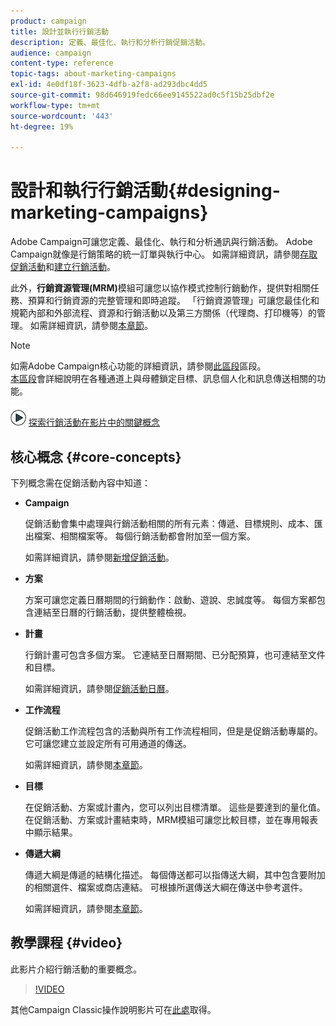 ```yaml
---
product: campaign
title: 設計並執行行銷活動
description: 定義、最佳化、執行和分析行銷促銷活動。
audience: campaign
content-type: reference
topic-tags: about-marketing-campaigns
exl-id: 4e0df18f-3623-4dfb-a2f8-ad293dbc4dd5
source-git-commit: 98d646919fedc66ee9145522ad0c5f15b25dbf2e
workflow-type: tm+mt
source-wordcount: '443'
ht-degree: 19%

---
```


# 設計和執行行銷活動{#designing-marketing-campaigns}

Adobe Campaign可讓您定義、最佳化、執行和分析通訊與行銷活動。 Adobe Campaign就像是行銷策略的統一訂單與執行中心。 如需詳細資訊，請參閱[存取促銷活動](../../campaign/using/accessing-campaigns.md)和[建立行銷活動](../../campaign/using/setting-up-marketing-campaigns.md)。

此外，**行銷資源管理(MRM)**&#x200B;模組可讓您以協作模式控制行銷動作，提供對相關任務、預算和行銷資源的完整管理和即時追蹤。 「行銷資源管理」可讓您最佳化和規範內部和外部流程、資源和行銷活動以及第三方關係（代理商、打印機等）的管理。 如需詳細資訊，請參閱[本章節](../../campaign/using/about-marketing-resource-management.md)。

>[!NOTE]
>
>如需Adobe Campaign核心功能的詳細資訊，請參閱[此區段](../../platform/using/about-adobe-campaign-classic.md)區段。\
>[本區段](../../delivery/using/steps-about-delivery-creation-steps.md)會詳細說明在各種通道上與母體鎖定目標、訊息個人化和訊息傳送相關的功能。

![](assets/do-not-localize/how-to-video.png) [探索行銷活動在影片中的關鍵概念](#video)

## 核心概念 {#core-concepts}

下列概念需在促銷活動內容中知道：

* **Campaign**

   促銷活動會集中處理與行銷活動相關的所有元素：傳遞、目標規則、成本、匯出檔案、相關檔案等。 每個行銷活動都會附加至一個方案。

   如需詳細資訊，請參閱[新增促銷活動](../../campaign/using/setting-up-marketing-campaigns.md#adding-a-campaign)。

* **方案**

   方案可讓您定義日曆期間的行銷動作：啟動、遊說、忠誠度等。 每個方案都包含連結至日曆的行銷活動，提供整體檢視。

* **計畫**

   行銷計畫可包含多個方案。 它連結至日曆期間、已分配預算，也可連結至文件和目標。

   如需詳細資訊，請參閱[促銷活動日曆](../../campaign/using/accessing-marketing-campaigns.md#campaign-calendar)。

* **工作流程**

   促銷活動工作流程包含的活動與所有工作流程相同，但是是促銷活動專屬的。 它可讓您建立並設定所有可用通道的傳送。

   如需詳細資訊，請參閱[本章節](../../campaign/using/marketing-campaign-deliveries.md#building-the-main-target-in-a-workflow)。

* **目標**

   在促銷活動、方案或計畫內，您可以列出目標清單。 這些是要達到的量化值。 在促銷活動、方案或計畫結束時，MRM模組可讓您比較目標，並在專用報表中顯示結果。

* **傳遞大綱**

   傳遞大綱是傳遞的結構化描述。 每個傳送都可以指傳送大綱，其中包含要附加的相關選件、檔案或商店連結。 可根據所選傳送大綱在傳送中參考選件。

   如需詳細資訊，請參閱[本章節](../../campaign/using/marketing-campaign-deliveries.md#associating-and-structuring-resources-linked-via-a-delivery-outline)。

## 教學課程 {#video}

此影片介紹行銷活動的重要概念。

>[!VIDEO](https://video.tv.adobe.com/v/35131?quality=12)

其他Campaign Classic操作說明影片可在[此處](https://experienceleague.adobe.com/docs/campaign-classic-learn/tutorials/overview.html?lang=zh-Hant)取得。
